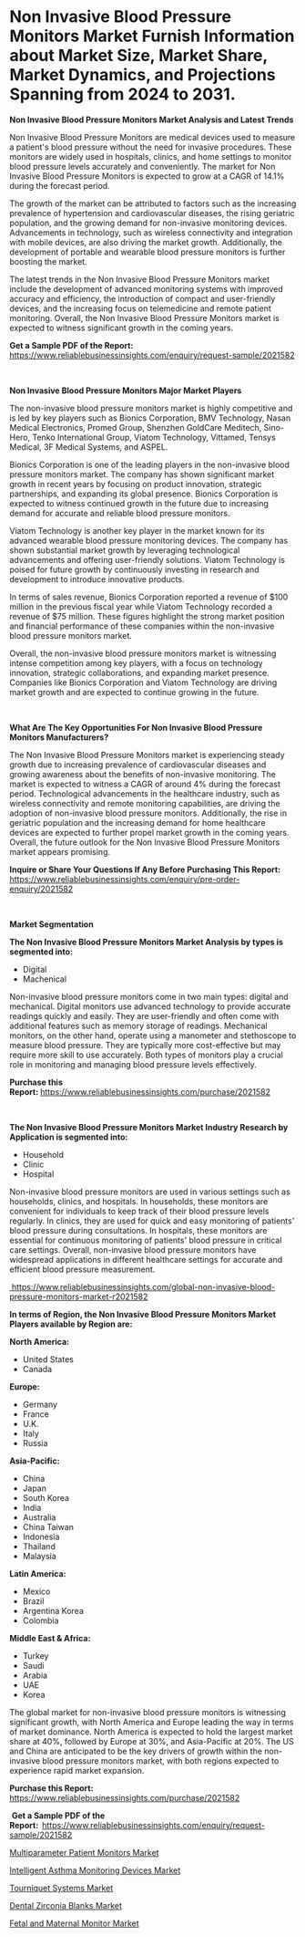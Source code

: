 <p><h1>Non Invasive Blood Pressure Monitors Market Furnish Information about Market Size, Market Share, Market Dynamics, and Projections Spanning from 2024 to 2031.</h1></p><p><strong>Non Invasive Blood Pressure Monitors Market Analysis and Latest Trends</strong></p>
<p><p>Non Invasive Blood Pressure Monitors are medical devices used to measure a patient's blood pressure without the need for invasive procedures. These monitors are widely used in hospitals, clinics, and home settings to monitor blood pressure levels accurately and conveniently. The market for Non Invasive Blood Pressure Monitors is expected to grow at a CAGR of 14.1% during the forecast period. </p><p>The growth of the market can be attributed to factors such as the increasing prevalence of hypertension and cardiovascular diseases, the rising geriatric population, and the growing demand for non-invasive monitoring devices. Advancements in technology, such as wireless connectivity and integration with mobile devices, are also driving the market growth. Additionally, the development of portable and wearable blood pressure monitors is further boosting the market.</p><p>The latest trends in the Non Invasive Blood Pressure Monitors market include the development of advanced monitoring systems with improved accuracy and efficiency, the introduction of compact and user-friendly devices, and the increasing focus on telemedicine and remote patient monitoring. Overall, the Non Invasive Blood Pressure Monitors market is expected to witness significant growth in the coming years.</p></p>
<p><strong>Get a Sample PDF of the Report:&nbsp;</strong> <a href="https://www.reliablebusinessinsights.com/enquiry/request-sample/2021582">https://www.reliablebusinessinsights.com/enquiry/request-sample/2021582</a></p>
<p>&nbsp;</p>
<p><strong>Non Invasive Blood Pressure Monitors Major Market Players</strong></p>
<p><p>The non-invasive blood pressure monitors market is highly competitive and is led by key players such as Bionics Corporation, BMV Technology, Nasan Medical Electronics, Promed Group, Shenzhen GoldCare Meditech, Sino-Hero, Tenko International Group, Viatom Technology, Vittamed, Tensys Medical, 3F Medical Systems, and ASPEL.</p><p>Bionics Corporation is one of the leading players in the non-invasive blood pressure monitors market. The company has shown significant market growth in recent years by focusing on product innovation, strategic partnerships, and expanding its global presence. Bionics Corporation is expected to witness continued growth in the future due to increasing demand for accurate and reliable blood pressure monitors.</p><p>Viatom Technology is another key player in the market known for its advanced wearable blood pressure monitoring devices. The company has shown substantial market growth by leveraging technological advancements and offering user-friendly solutions. Viatom Technology is poised for future growth by continuously investing in research and development to introduce innovative products.</p><p>In terms of sales revenue, Bionics Corporation reported a revenue of $100 million in the previous fiscal year while Viatom Technology recorded a revenue of $75 million. These figures highlight the strong market position and financial performance of these companies within the non-invasive blood pressure monitors market.</p><p>Overall, the non-invasive blood pressure monitors market is witnessing intense competition among key players, with a focus on technology innovation, strategic collaborations, and expanding market presence. Companies like Bionics Corporation and Viatom Technology are driving market growth and are expected to continue growing in the future.</p></p>
<p>&nbsp;</p>
<p><strong>What Are The Key Opportunities For Non Invasive Blood Pressure Monitors Manufacturers?</strong></p>
<p><p>The Non Invasive Blood Pressure Monitors market is experiencing steady growth due to increasing prevalence of cardiovascular diseases and growing awareness about the benefits of non-invasive monitoring. The market is expected to witness a CAGR of around 4% during the forecast period. Technological advancements in the healthcare industry, such as wireless connectivity and remote monitoring capabilities, are driving the adoption of non-invasive blood pressure monitors. Additionally, the rise in geriatric population and the increasing demand for home healthcare devices are expected to further propel market growth in the coming years. Overall, the future outlook for the Non Invasive Blood Pressure Monitors market appears promising.</p></p>
<p><strong>Inquire or Share Your Questions If Any Before Purchasing This Report:</strong> <a href="https://www.reliablebusinessinsights.com/enquiry/pre-order-enquiry/2021582">https://www.reliablebusinessinsights.com/enquiry/pre-order-enquiry/2021582</a></p>
<p>&nbsp;</p>
<p><strong>Market Segmentation</strong></p>
<p><strong>The Non Invasive Blood Pressure Monitors Market Analysis by types is segmented into:</strong></p>
<p><ul><li>Digital</li><li>Machenical</li></ul></p>
<p><p>Non-invasive blood pressure monitors come in two main types: digital and mechanical. Digital monitors use advanced technology to provide accurate readings quickly and easily. They are user-friendly and often come with additional features such as memory storage of readings. Mechanical monitors, on the other hand, operate using a manometer and stethoscope to measure blood pressure. They are typically more cost-effective but may require more skill to use accurately. Both types of monitors play a crucial role in monitoring and managing blood pressure levels effectively.</p></p>
<p><strong>Purchase this Report:&nbsp;</strong><a href="https://www.reliablebusinessinsights.com/purchase/2021582">https://www.reliablebusinessinsights.com/purchase/2021582</a></p>
<p>&nbsp;</p>
<p><strong>The Non Invasive Blood Pressure Monitors Market Industry Research by Application is segmented into:</strong></p>
<p><ul><li>Household</li><li>Clinic</li><li>Hospital</li></ul></p>
<p><p>Non-invasive blood pressure monitors are used in various settings such as households, clinics, and hospitals. In households, these monitors are convenient for individuals to keep track of their blood pressure levels regularly. In clinics, they are used for quick and easy monitoring of patients' blood pressure during consultations. In hospitals, these monitors are essential for continuous monitoring of patients' blood pressure in critical care settings. Overall, non-invasive blood pressure monitors have widespread applications in different healthcare settings for accurate and efficient blood pressure measurement.</p></p>
<p><a href="https://www.reliablebusinessinsights.com/global-non-invasive-blood-pressure-monitors-market-r2021582">&nbsp;https://www.reliablebusinessinsights.com/global-non-invasive-blood-pressure-monitors-market-r2021582</a></p>
<p><strong>In terms of Region, the Non Invasive Blood Pressure Monitors Market Players available by Region are:</strong></p>
<p>
    <p> <strong> North America: </strong>
        <ul>
            <li>United States</li>
            <li>Canada</li>
        </ul>
        </p> 
    <p> <strong> Europe: </strong>
        <ul>
            <li>Germany</li>
            <li>France</li>
            <li>U.K.</li>
            <li>Italy</li>
            <li>Russia</li>
        </ul>
        </p> 
    <p> <strong> Asia-Pacific: </strong>
        <ul>
            <li>China</li>
            <li>Japan</li>
            <li>South Korea</li>
            <li>India</li>
            <li>Australia</li>
            <li>China Taiwan</li>
            <li>Indonesia</li>
            <li>Thailand</li>
            <li>Malaysia</li>
        </ul>
        </p> 
    <p> <strong> Latin America: </strong>
        <ul>
            <li>Mexico</li>
            <li>Brazil</li>
            <li>Argentina Korea</li>
            <li>Colombia</li>
        </ul>
        </p> 
    <p> <strong> Middle East & Africa: </strong>
        <ul>
            <li>Turkey</li>
            <li>Saudi</li>
            <li>Arabia</li>
            <li>UAE</li>
            <li>Korea</li>
        </ul>
    </p>
    </p>
<p><p>The global market for non-invasive blood pressure monitors is witnessing significant growth, with North America and Europe leading the way in terms of market dominance. North America is expected to hold the largest market share at 40%, followed by Europe at 30%, and Asia-Pacific at 20%. The US and China are anticipated to be the key drivers of growth within the non-invasive blood pressure monitors market, with both regions expected to experience rapid market expansion.</p></p>
<p><strong>Purchase this Report: </strong><a href="https://www.reliablebusinessinsights.com/purchase/2021582">https://www.reliablebusinessinsights.com/purchase/2021582</a></p>
<p>&nbsp;<strong>Get a Sample PDF of the Report:&nbsp;&nbsp;</strong><a href="https://www.reliablebusinessinsights.com/enquiry/request-sample/2021582">https://www.reliablebusinessinsights.com/enquiry/request-sample/2021582</a></p>
<p><strong></strong></p>
<p><p><a href="https://github.com/LarryPearsongXXfvf/Market-Research-Report-List-1/blob/main/multiparameter-patient-monitors-market.md">Multiparameter Patient Monitors Market</a></p><p><a href="https://github.com/arabintang013/Market-Research-Report-List-1/blob/main/intelligent-asthma-monitoring-devices-market.md">Intelligent Asthma Monitoring Devices Market</a></p><p><a href="https://github.com/FredaSauer/Market-Research-Report-List-1/blob/main/tourniquet-systems-market.md">Tourniquet Systems Market</a></p><p><a href="https://github.com/kishanagarner91/Market-Research-Report-List-1/blob/main/dental-zirconia-blanks-market.md">Dental Zirconia Blanks Market</a></p><p><a href="https://github.com/hrhzhypq19/Market-Research-Report-List-1/blob/main/fetal-and-maternal-monitor-market.md">Fetal and Maternal Monitor Market</a></p></p>